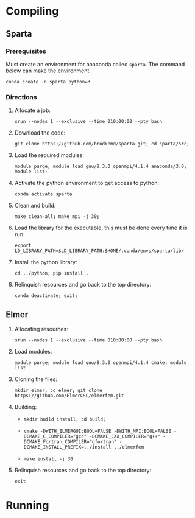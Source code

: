 # Compiling
## Sparta
### Prerequisites
Must create an environment for anaconda called ```sparta```. The command below can make the environment.
```shell
conda create -n sparta python=3
```
### Directions
1. Allocate a job:
    ```shell
    srun --nodes 1 --exclusive --time 010:00:00 --pty bash
    ```

2. Download the code:
    ```shell
    git clone https://github.com/brodkemd/sparta.git; cd sparta/src;
    ```

3. Load the required modules:
    ```shell
    module purge; module load gnu/8.3.0 openmpi/4.1.4 anaconda/3.0; module list;
    ```

4. Activate the python environment to get access to python:
    ```shell
    conda activate sparta
    ```

5. Clean and build:
    ```shell
    make clean-all; make mpi -j 30;
    ```

6. Load the library for the executable, this must be done every time it is run:
    ```shell
    export LD_LIBRARY_PATH=$LD_LIBRARY_PATH:$HOME/.conda/envs/sparta/lib/
    ```

7. Install the python library:
    ```shell
    cd ../python; pip install .
    ```

8. Relinquish resources and go back to the top directory:
    ```shell
    conda deactivate; exit;
    ```

## Elmer
1. Allocating resources:
    ```shell
    srun --nodes 1 --exclusive --time 010:00:00 --pty bash
    ```
2. Load modules:
    ```shell
    module purge; module load gnu/8.3.0 openmpi/4.1.4 cmake; module list
    ```

2. Cloning the files:
    ```shell
    mkdir elmer; cd elmer; git clone https://github.com/ElmerCSC/elmerfem.git
    ```

3. Building:
    - ```shell
      mkdir build install; cd build;
      ```
    
    - ```shell
      cmake -DWITH_ELMERGUI:BOOL=FALSE -DWITH_MPI:BOOL=FALSE -DCMAKE_C_COMPILER="gcc" -DCMAKE_CXX_COMPILER="g++" -DCMAKE_Fortran_COMPILER="gfortran" -DCMAKE_INSTALL_PREFIX=../install ../elmerfem
      ``` 
    - ```shell
      make install -j 30
      ```
    

4. Relinquish resources and go back to the top directory:
    ```shell
    exit
    ```

# Running
